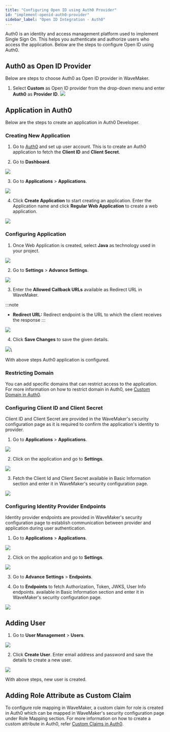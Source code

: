 ```yaml
---
title: "Configuring Open ID using Auth0 Provider"
id: "implement-openid-auth0-provider"
sidebar_label: "Open ID Integration - Auth0"
---
```


Auth0 is an identity and access management platform used to implement Single Sign On. This helps you authenticate and authorize users who access the application. Below are the steps to configure Open ID using Auth0. 

## Auth0 as Open ID Provider

Below are steps to choose Auth0 as Open ID provider in WaveMaker.

1. Select **Custom** as Open ID provider from the drop-down menu and enter **Auth0** as **Provider ID**.
[![](/learn/assets/wm-auth0-config.png)](/learn/assets/wm-auth0-config.png)

## Application in Auth0

Below are the steps to create an application in Auth0 Developer.

### Creating New Application

1. Go to [Auth0](https://auth0.com/) and set up user account. This is to create an Auth0 application to fetch the **Client ID** and **Client Secret**.

2. Go to **Dashboard**.

[![](/learn/assets/auth0-dashboard.png)](/learn/assets/auth0-dashboard.png)

3. Go to **Applications** > **Applications**.

[![](/learn/assets/auth0-applications-applications.png)](/learn/assets/auth0-applications-applications.png)

4. Click **Create Application** to start creating an application. Enter the Application name and click **Regular Web Application** to create a web application.

[![](/learn/assets/create-applications-confirm.png)](/learn/assets/create-applications-confirm.png)

### Configuring Application

1. Once Web Application is created, select **Java** as technology used in your project.

[![](/learn/assets/auth0-application-technology.png)](/learn/assets/auth0-application-technology.png)

2. Go to **Settings** > **Advance Settings**.

[![](/learn/assets/auth0-application-advancesettings.png)](/learn/assets/auth0-application-advancesettings.png)

3. Enter the **Allowed Callback URLs** available as Redirect URL in WaveMaker.

:::note
- **Redirect URL:** Redirect endpoint is the URL to which the client receives the response
:::

[![](/learn/assets/auth0-redirectURL.png)](/learn/assets/auth0-redirectURL.png)

4. Click **Save Changes** to save the given details.

[![](/learn/assets/auth0-application-savechanges.png)](/learn/assets/auth0-application-savechanges.png)\

With above steps Auth0 application is configured.

### Restricting Domain

You can add specific domains that can restrict access to the application. For more information on how to restrict domain in Auth0, see [Custom Domain in Auth0](https://auth0.com/docs/customize/custom-domains).

### Configuring Client ID and Client Secret

Client ID and Client Secret are provided in the WaveMaker's security configuration page as it is required to confirm the application's identity to provider.

1. Go to **Applications** > **Applications**.

[![](/learn/assets/auth0-applications-applications.png)](/learn/assets/auth0-applications-applications.png)

2. Click on the application and go to **Settings**.

[![](/learn/assets/auth0-settings.png)](/learn/assets/auth0-settings.png)

3. Fetch the Client Id and Client Secret available in Basic Information section and enter it in WaveMaker's security configuration page.

[![](/learn/assets/auth0-client-details.png)](/learn/assets/auth0-client-details.png)

### Configuring Identity Provider Endpoints

Identity provider endpoints are provided in WaveMaker's security configuration page to establish communication between provider and application during user authentication.

1. Go to **Applications** > **Applications**.

[![](/learn/assets/auth0-applications-applications.png)](/learn/assets/auth0-applications-applications.png)

2. Click on the application and go to **Settings**.

[![](/learn/assets/auth0-settings.png)](/learn/assets/auth0-settings.png)

3. Go to **Advance Settings** > **Endpoints**.

4. Go to  **Endpoints** to fetch Authorization, Token, JWKS, User Info endpoints. available in Basic Information section and enter it in WaveMaker's security configuration page.

[![](/learn/assets/auth0-endpoints.png)](/learn/assets/auth0-endpoints.png)

## Adding User

1. Go to **User Management** > **Users**.

[![](/learn/assets/auth0-users.png)](/learn/assets/auth0-users.png)

2. Click **Create User**. Enter email address and password and save the details to create a new user.

[![](/learn/assets/auth0-create-user.png)](/learn/assets/auth0-create-user.png)

With above steps, new user is created.

## Adding Role Attribute as Custom Claim

To configure role mapping in WaveMaker, a custom claim for role is created in Auth0 which can be mapped in WaveMaker's security configuration page under Role Mapping section. For more information on how to create a custom attribute in Auth0, refer [Custom Claims in Auth0](https://auth0.com/docs/secure/tokens/json-web-tokens/create-custom-claims).

